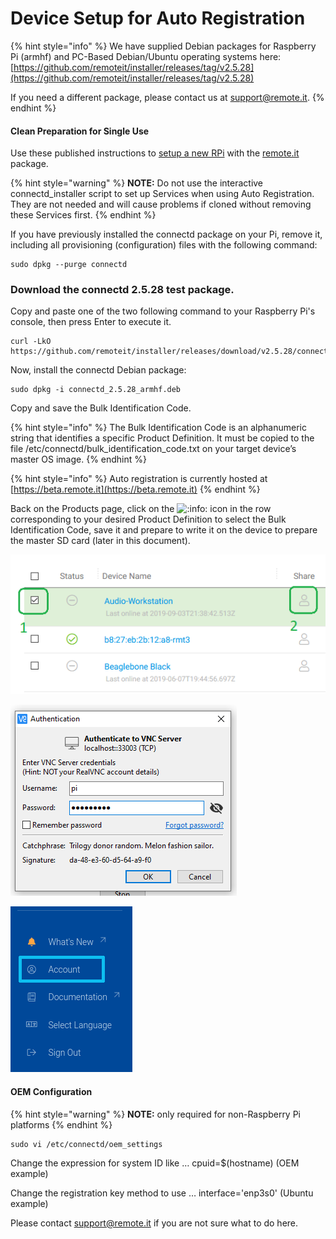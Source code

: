 # Device Setup for Auto Registration

{% hint style="info" %}
We have supplied Debian packages for Raspberry Pi \(armhf\) and PC-Based Debian/Ubuntu operating systems here: [https://github.com/remoteit/installer/releases/tag/v2.5.28](https://github.com/remoteit/installer/releases/tag/v2.5.28)

If you need a different package, please contact us at support@remote.it.
{% endhint %}

#### Clean Preparation for Single Use <a id="Clean-Preparation-for-Single-Use"></a>

 Use these published instructions to [setup a new RPi](https://docs.remote.it/platforms/quick-start-on-raspberry-pi/setup-your-raspberry-pi) with the [remote.it](http://remote.it) package.

{% hint style="warning" %}
 **NOTE:** Do not use the interactive connectd\_installer script to set up Services when using Auto Registration. They are not needed and will cause problems if cloned without removing these Services first.
{% endhint %}

If you have previously installed the connectd package on your Pi, remove it, including all provisioning \(configuration\) files with the following command:

```text
sudo dpkg --purge connectd
```

###  Download the connectd 2.5.28 test package. 

Copy and paste one of the two following command to your Raspberry Pi's console, then press Enter to execute it.  

```text
curl -LkO https://github.com/remoteit/installer/releases/download/v2.5.28/connectd_2.5.28_armhf.deb
```

Now, install the connectd Debian package:

```text
sudo dpkg -i connectd_2.5.28_armhf.deb
```

Copy and save the Bulk Identification Code.

{% hint style="info" %}
The Bulk Identification Code is an alphanumeric string that identifies a specific Product Definition. It must be copied to the file /etc/connectd/bulk\_identification\_code.txt on your target device’s master OS image.
{% endhint %}

{% hint style="info" %}
Auto registration is currently hosted at [https://beta.remote.it](https://beta.remote.it)
{% endhint %}

 Back on the Products page, click on the ![:info:](https://pf-emoji-service--cdn.us-east-1.prod.public.atl-paas.net/atlassian/info_32.png) icon in the row corresponding to your desired Product Definition to select the Bulk Identification Code, save it and prepare to write it on the device to prepare the master SD card \(later in this document\).

![](../../.gitbook/assets/image%20%28229%29.png)

![](../../.gitbook/assets/image%20%28302%29.png)

![](../../.gitbook/assets/image%20%28255%29.png)

#### OEM Configuration <a id="OEM-Configuration"></a>

{% hint style="warning" %}
**NOTE:** only required for non-Raspberry Pi platforms
{% endhint %}

```text
sudo vi /etc/connectd/oem_settings
```

Change the expression for system ID like … cpuid=$\(hostname\) \(OEM example\)

Change the registration key method to use … interface='enp3s0' \(Ubuntu example\)

Please contact [support@remote.it](mailto:support@remote.it) if you are not sure what to do here.





